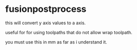 # fusionpostprocess


this will convert y axis values to a axis.

useful for for using toolpaths that do not allow wrap toolpath.

you must use this in mm as far as i understand it.
